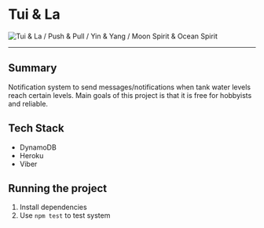# Tui & La

![Tui & La / Push & Pull / Yin & Yang / Moon Spirit & Ocean Spirit](https://vignette3.wikia.nocookie.net/avatarroleplaying/images/3/33/Tui_and_La.png/revision/latest?cb=20120518050938)

---

## Summary
Notification system to send messages/notifications when tank water levels reach certain levels. Main goals of this project is that it is free for hobbyists and reliable.

## Tech Stack
- DynamoDB
- Heroku
- Viber

## Running the project

1. Install dependencies
2. Use `npm test` to test system
